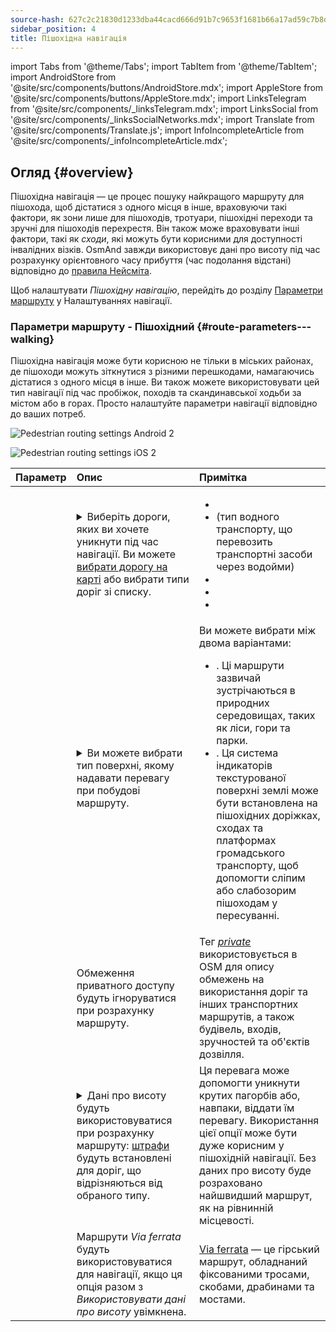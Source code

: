 ```yaml
---
source-hash: 627c2c21830d1233dba44cacd666d91b7c9653f1681b66a17ad59c7b8df6029b
sidebar_position: 4
title: Пішохідна навігація
---
```

import Tabs from '@theme/Tabs';
import TabItem from '@theme/TabItem';
import AndroidStore from '@site/src/components/buttons/AndroidStore.mdx';
import AppleStore from '@site/src/components/buttons/AppleStore.mdx';
import LinksTelegram from '@site/src/components/_linksTelegram.mdx';
import LinksSocial from '@site/src/components/_linksSocialNetworks.mdx';
import Translate from '@site/src/components/Translate.js';
import InfoIncompleteArticle from '@site/src/components/_infoIncompleteArticle.mdx';



## Огляд {#overview}

Пішохідна навігація — це процес пошуку найкращого маршруту для пішохода, щоб дістатися з одного місця в інше, враховуючи такі фактори, як зони лише для пішоходів, тротуари, пішохідні переходи та зручні для пішоходів перехрестя. Він також може враховувати інші фактори, такі як *сходи*, які можуть бути корисними для доступності інвалідних візків. OsmAnd завжди використовує дані про висоту під час розрахунку орієнтовного часу прибуття (час подолання відстані) відповідно до [правила Нейсміта](https://en.wikipedia.org/wiki/Naismith%27s_rule#Scarf's_equivalence_between_distance_and_climb).

Щоб налаштувати *Пішохідну навігацію*, перейдіть до розділу [Параметри маршруту](../guidance/navigation-settings#route-parameters) у Налаштуваннях навігації.
  
### Параметри маршруту - Пішохідний {#route-parameters---walking}

Пішохідна навігація може бути корисною не тільки в міських районах, де пішоходи можуть зіткнутися з різними перешкодами, намагаючись дістатися з одного місця в інше. Ви також можете використовувати цей тип навігації під час пробіжок, походів та скандинавської ходьби за містом або в горах. Просто налаштуйте параметри навігації відповідно до ваших потреб.  

<Tabs groupId="operating-systems" queryString="current-os">

<TabItem value="android" label="Android">  

![Pedestrian routing settings Android 2](@site/static/img/navigation/routing/routing_pedestrian_settings_andr_2.png)

</TabItem>

<TabItem value="ios" label="iOS">

![Pedestrian routing settings iOS 2](@site/static/img/navigation/routing/pedestrian_routing_ios.png)

</TabItem>

</Tabs>

| Параметр | Опис | Примітка |
|:------------|:---------------|:---------------|
| *<Translate android="true" ids="impassable_road"/>* |  <details><summary> Виберіть дороги, яких ви хочете уникнути під час навігації. Ви можете [вибрати дорогу на карті](../../map/map-context-menu/#avoid-road) або вибрати типи доріг зі списку.  </summary>![Avoid roads Android](@site/static/img/navigation/routing/avoid_pedestrian_andr.png) </details>       | <ul><li> [<Translate android="true" ids="routing_attr_avoid_unpaved_name"/>](https://wiki.openstreetmap.org/wiki/Key:surface)</li><li>[<Translate android="true" ids="routing_attr_avoid_ferries_name"/>](https://wiki.openstreetmap.org/wiki/Ferries) (тип водного транспорту, що перевозить транспортні засоби через водойми)</li><li>[<Translate android="true" ids="routing_attr_avoid_stairs_name"/>](https://wiki.openstreetmap.org/wiki/Tag:highway%3Dsteps)</li><li>[<Translate android="true" ids="routing_attr_avoid_tunnels_name"/>](https://wiki.openstreetmap.org/wiki/Key:tunnel)</li><li>[<Translate android="true" ids="routing_attr_avoid_motorway_name"/>](https://wiki.openstreetmap.org/wiki/Tag:highway%3Dmotorway)</li></ul>|
| *<Translate android="true" ids="prefer_in_routing_title"/>* | <details><summary> Ви можете вибрати тип поверхні, якому надавати перевагу при побудові маршруту. </summary> ![Elevation pedestrian Android](@site/static/img/navigation/routing/prefer_pedestrian_andr.png)  </details>  | Ви можете вибрати між двома варіантами:<ul><li>[<Translate android="true" ids="routing_attr_prefer_hiking_routes_name"/>](https://wiki.openstreetmap.org/wiki/Hiking#Tagging_ways,_points_and_areas). Ці маршрути зазвичай зустрічаються в природних середовищах, таких як ліси, гори та парки. </li><li>[<Translate android="true" ids="routing_attr_prefer_tactile_paving_name"/>](https://wiki.openstreetmap.org/wiki/Key:tactile_paving). Ця система індикаторів текстурованої поверхні землі може бути встановлена на пішохідних доріжках, сходах та платформах громадського транспорту, щоб допомогти сліпим або слабозорим пішоходам у пересуванні. </li></ul> |
| *<Translate android="true" ids="routing_attr_allow_private_name"/>* |  Обмеження приватного доступу будуть ігноруватися при розрахунку маршруту.  | Тег *[private](https://wiki.openstreetmap.org/wiki/Key:access)* використовується в OSM для опису обмежень на використання доріг та інших транспортних маршрутів, а також будівель, входів, зручностей та об'єктів дозвілля.   |
|*<Translate android="true" ids="routing_attr_height_obstacles_name"/>* | <details><summary> Дані про висоту будуть використовуватися при розрахунку маршруту: [штрафи](../../../technical/osmand-file-formats/osmand-routing-xml.md#penalties-of-elevation-data) будуть встановлені для доріг, що відрізняються від обраного типу. </summary> ![Use elevation data Android](@site/static/img/navigation/routing/pedestrian_elevation_andr.png)  </details> | Ця перевага може допомогти уникнути крутих пагорбів або, навпаки, віддати їм перевагу. Використання цієї опції може бути дуже корисним у пішохідній навігації. Без даних про висоту буде розраховано найшвидший маршрут, як на рівнинній місцевості. |
|*<Translate android="true" ids="routing_attr_allow_via_ferrata_name"/>*| Маршрути *Via ferrata* будуть використовуватися для навігації, якщо ця опція разом з *Використовувати дані про висоту* увімкнена.  | [Via ferrata](https://wiki.openstreetmap.org/wiki/Tag:highway%3Dvia_ferrata) — це гірський маршрут, обладнаний фіксованими тросами, скобами, драбинами та мостами. |